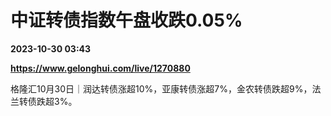 # 中证转债指数午盘收跌0.05%

**2023-10-30 03:43**

**https://www.gelonghui.com/live/1270880**

格隆汇10月30日｜润达转债涨超10%，亚康转债涨超7%，金农转债跌超9%，法兰转债跌超3%。